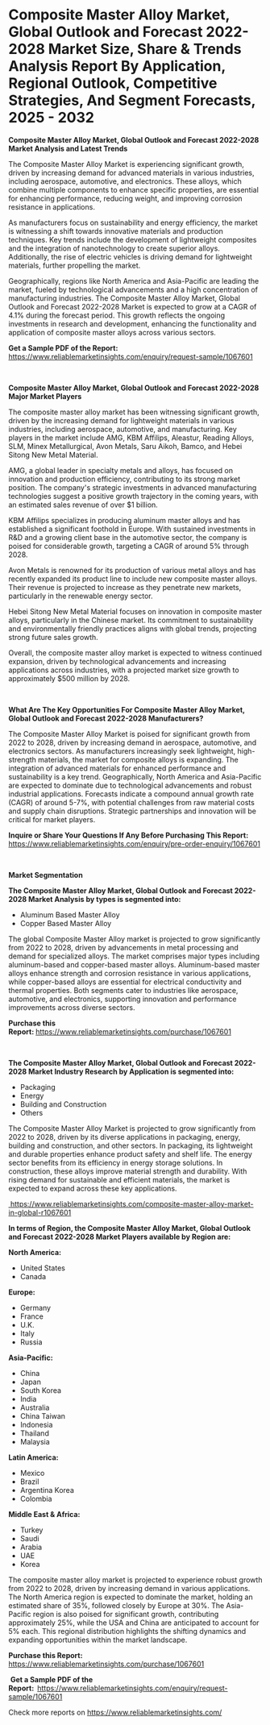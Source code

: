 <p><h1>Composite Master Alloy Market, Global Outlook and Forecast 2022-2028 Market Size, Share & Trends Analysis Report By Application, Regional Outlook, Competitive Strategies, And Segment Forecasts, 2025 - 2032</h1></p><p><strong>Composite Master Alloy Market, Global Outlook and Forecast 2022-2028 Market Analysis and Latest Trends</strong></p>
<p><p>The Composite Master Alloy Market is experiencing significant growth, driven by increasing demand for advanced materials in various industries, including aerospace, automotive, and electronics. These alloys, which combine multiple components to enhance specific properties, are essential for enhancing performance, reducing weight, and improving corrosion resistance in applications.</p><p>As manufacturers focus on sustainability and energy efficiency, the market is witnessing a shift towards innovative materials and production techniques. Key trends include the development of lightweight composites and the integration of nanotechnology to create superior alloys. Additionally, the rise of electric vehicles is driving demand for lightweight materials, further propelling the market.</p><p>Geographically, regions like North America and Asia-Pacific are leading the market, fueled by technological advancements and a high concentration of manufacturing industries. The Composite Master Alloy Market, Global Outlook and Forecast 2022-2028 Market is expected to grow at a CAGR of 4.1% during the forecast period. This growth reflects the ongoing investments in research and development, enhancing the functionality and application of composite master alloys across various sectors.</p></p>
<p><strong>Get a Sample PDF of the Report:&nbsp;</strong> <a href="https://www.reliablemarketinsights.com/enquiry/request-sample/1067601?utm_campaign=2109&utm_medium=2&utm_source=Github&utm_content=ia&utm_term=21032025&utm_id=composite-master-alloy-market-global-outlook-and-forecast-2022-2028">https://www.reliablemarketinsights.com/enquiry/request-sample/1067601</a></p>
<p>&nbsp;</p>
<p><strong>Composite Master Alloy Market, Global Outlook and Forecast 2022-2028 Major Market Players</strong></p>
<p><p>The composite master alloy market has been witnessing significant growth, driven by the increasing demand for lightweight materials in various industries, including aerospace, automotive, and manufacturing. Key players in the market include AMG, KBM Affilips, Aleastur, Reading Alloys, SLM, Minex Metallurgical, Avon Metals, Saru Aikoh, Bamco, and Hebei Sitong New Metal Material.</p><p>AMG, a global leader in specialty metals and alloys, has focused on innovation and production efficiency, contributing to its strong market position. The company's strategic investments in advanced manufacturing technologies suggest a positive growth trajectory in the coming years, with an estimated sales revenue of over $1 billion.</p><p>KBM Affilips specializes in producing aluminum master alloys and has established a significant foothold in Europe. With sustained investments in R&D and a growing client base in the automotive sector, the company is poised for considerable growth, targeting a CAGR of around 5% through 2028.</p><p>Avon Metals is renowned for its production of various metal alloys and has recently expanded its product line to include new composite master alloys. Their revenue is projected to increase as they penetrate new markets, particularly in the renewable energy sector.</p><p>Hebei Sitong New Metal Material focuses on innovation in composite master alloys, particularly in the Chinese market. Its commitment to sustainability and environmentally friendly practices aligns with global trends, projecting strong future sales growth.</p><p>Overall, the composite master alloy market is expected to witness continued expansion, driven by technological advancements and increasing applications across industries, with a projected market size growth to approximately $500 million by 2028.</p></p>
<p>&nbsp;</p>
<p><strong>What Are The Key Opportunities For Composite Master Alloy Market, Global Outlook and Forecast 2022-2028 Manufacturers?</strong></p>
<p><p>The Composite Master Alloy Market is poised for significant growth from 2022 to 2028, driven by increasing demand in aerospace, automotive, and electronics sectors. As manufacturers increasingly seek lightweight, high-strength materials, the market for composite alloys is expanding. The integration of advanced materials for enhanced performance and sustainability is a key trend. Geographically, North America and Asia-Pacific are expected to dominate due to technological advancements and robust industrial applications. Forecasts indicate a compound annual growth rate (CAGR) of around 5-7%, with potential challenges from raw material costs and supply chain disruptions. Strategic partnerships and innovation will be critical for market players.</p></p>
<p><strong>Inquire or Share Your Questions If Any Before Purchasing This Report:</strong> <a href="https://www.reliablemarketinsights.com/enquiry/pre-order-enquiry/1067601?utm_campaign=2109&utm_medium=2&utm_source=Github&utm_content=ia&utm_term=21032025&utm_id=composite-master-alloy-market-global-outlook-and-forecast-2022-2028">https://www.reliablemarketinsights.com/enquiry/pre-order-enquiry/1067601</a></p>
<p>&nbsp;</p>
<p><strong>Market Segmentation</strong></p>
<p><strong>The Composite Master Alloy Market, Global Outlook and Forecast 2022-2028 Market Analysis by types is segmented into:</strong></p>
<p><ul><li>Aluminum Based Master Alloy</li><li>Copper Based Master Alloy</li></ul></p>
<p><p>The global Composite Master Alloy market is projected to grow significantly from 2022 to 2028, driven by advancements in metal processing and demand for specialized alloys. The market comprises major types including aluminum-based and copper-based master alloys. Aluminum-based master alloys enhance strength and corrosion resistance in various applications, while copper-based alloys are essential for electrical conductivity and thermal properties. Both segments cater to industries like aerospace, automotive, and electronics, supporting innovation and performance improvements across diverse sectors.</p></p>
<p><strong>Purchase this Report:&nbsp;</strong><a href="https://www.reliablemarketinsights.com/purchase/1067601?utm_campaign=2109&utm_medium=2&utm_source=Github&utm_content=ia&utm_term=21032025&utm_id=composite-master-alloy-market-global-outlook-and-forecast-2022-2028">https://www.reliablemarketinsights.com/purchase/1067601</a></p>
<p>&nbsp;</p>
<p><strong>The Composite Master Alloy Market, Global Outlook and Forecast 2022-2028 Market Industry Research by Application is segmented into:</strong></p>
<p><ul><li>Packaging</li><li>Energy</li><li>Building and Construction</li><li>Others</li></ul></p>
<p><p>The Composite Master Alloy Market is projected to grow significantly from 2022 to 2028, driven by its diverse applications in packaging, energy, building and construction, and other sectors. In packaging, its lightweight and durable properties enhance product safety and shelf life. The energy sector benefits from its efficiency in energy storage solutions. In construction, these alloys improve material strength and durability. With rising demand for sustainable and efficient materials, the market is expected to expand across these key applications.</p></p>
<p><a href="https://www.reliablemarketinsights.com/composite-master-alloy-market-in-global-r1067601?utm_campaign=2109&utm_medium=2&utm_source=Github&utm_content=ia&utm_term=21032025&utm_id=composite-master-alloy-market-global-outlook-and-forecast-2022-2028">&nbsp;https://www.reliablemarketinsights.com/composite-master-alloy-market-in-global-r1067601</a></p>
<p><strong>In terms of Region, the Composite Master Alloy Market, Global Outlook and Forecast 2022-2028 Market Players available by Region are:</strong></p>
<p>
    <p> <strong> North America: </strong>
        <ul>
            <li>United States</li>
            <li>Canada</li>
        </ul>
        </p> 
    <p> <strong> Europe: </strong>
        <ul>
            <li>Germany</li>
            <li>France</li>
            <li>U.K.</li>
            <li>Italy</li>
            <li>Russia</li>
        </ul>
        </p> 
    <p> <strong> Asia-Pacific: </strong>
        <ul>
            <li>China</li>
            <li>Japan</li>
            <li>South Korea</li>
            <li>India</li>
            <li>Australia</li>
            <li>China Taiwan</li>
            <li>Indonesia</li>
            <li>Thailand</li>
            <li>Malaysia</li>
        </ul>
        </p> 
    <p> <strong> Latin America: </strong>
        <ul>
            <li>Mexico</li>
            <li>Brazil</li>
            <li>Argentina Korea</li>
            <li>Colombia</li>
        </ul>
        </p> 
    <p> <strong> Middle East & Africa: </strong>
        <ul>
            <li>Turkey</li>
            <li>Saudi</li>
            <li>Arabia</li>
            <li>UAE</li>
            <li>Korea</li>
        </ul>
    </p>
    </p>
<p><p>The composite master alloy market is projected to experience robust growth from 2022 to 2028, driven by increasing demand in various applications. The North America region is expected to dominate the market, holding an estimated share of 35%, followed closely by Europe at 30%. The Asia-Pacific region is also poised for significant growth, contributing approximately 25%, while the USA and China are anticipated to account for 5% each. This regional distribution highlights the shifting dynamics and expanding opportunities within the market landscape.</p></p>
<p><strong>Purchase this Report: </strong><a href="https://www.reliablemarketinsights.com/purchase/1067601?utm_campaign=2109&utm_medium=2&utm_source=Github&utm_content=ia&utm_term=21032025&utm_id=composite-master-alloy-market-global-outlook-and-forecast-2022-2028">https://www.reliablemarketinsights.com/purchase/1067601</a></p>
<p>&nbsp;<strong>Get a Sample PDF of the Report:&nbsp;&nbsp;</strong><a href="https://www.reliablemarketinsights.com/enquiry/request-sample/1067601?utm_campaign=2109&utm_medium=2&utm_source=Github&utm_content=ia&utm_term=21032025&utm_id=composite-master-alloy-market-global-outlook-and-forecast-2022-2028">https://www.reliablemarketinsights.com/enquiry/request-sample/1067601</a></p>
<p><strong></strong></p>
<p>Check more reports on <a href="https://www.reliablemarketinsights.com/?utm_campaign=2109&utm_medium=2&utm_source=Github&utm_content=ia&utm_term=21032025&utm_id=composite-master-alloy-market-global-outlook-and-forecast-2022-2028">https://www.reliablemarketinsights.com/</a></p>